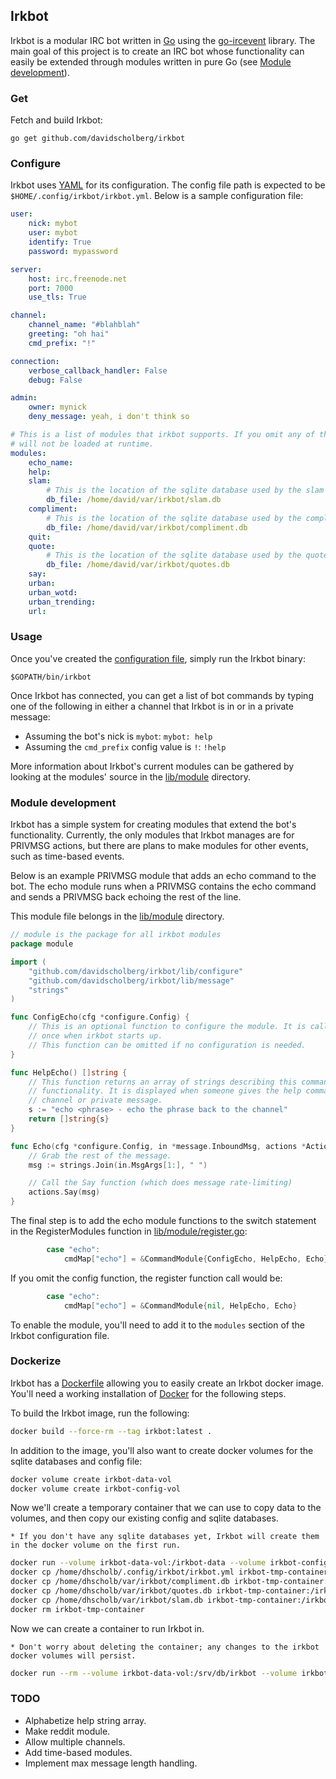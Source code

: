 ## Irkbot

Irkbot is a modular IRC bot written in [Go](https://golang.org/) using the [go-ircevent](https://github.com/thoj/go-ircevent) library. The main goal of this project is to create an IRC bot whose functionality can easily be extended through modules written in pure Go (see [Module development](#module-development)).

### Get

Fetch and build Irkbot:

```
go get github.com/davidscholberg/irkbot
```

### Configure

Irkbot uses [YAML](http://yaml.org/) for its configuration. The config file path is expected to be `$HOME/.config/irkbot/irkbot.yml`. Below is a sample configuration file:

```yaml
user:
    nick: mybot
    user: mybot
    identify: True
    password: mypassword

server:
    host: irc.freenode.net
    port: 7000
    use_tls: True

channel:
    channel_name: "#blahblah"
    greeting: "oh hai"
    cmd_prefix: "!"

connection:
    verbose_callback_handler: False
    debug: False

admin:
    owner: mynick
    deny_message: yeah, i don't think so

# This is a list of modules that irkbot supports. If you omit any of these, they
# will not be loaded at runtime.
modules:
    echo_name:
    help:
    slam:
        # This is the location of the sqlite database used by the slam module.
        db_file: /home/david/var/irkbot/slam.db
    compliment:
        # This is the location of the sqlite database used by the compliment module.
        db_file: /home/david/var/irkbot/compliment.db
    quit:
    quote:
        # This is the location of the sqlite database used by the quotes module.
        db_file: /home/david/var/irkbot/quotes.db
    say:
    urban:
    urban_wotd:
    urban_trending:
    url:
```

### Usage

Once you've created the [configuration file](#configure), simply run the Irkbot binary:

```
$GOPATH/bin/irkbot
```

Once Irkbot has connected, you can get a list of bot commands by typing one of the following in either a channel that Irkbot is in or in a private message:

* Assuming the bot's nick is `mybot`: `mybot: help`
* Assuming the `cmd_prefix` config value is `!`: `!help`

More information about Irkbot's current modules can be gathered by looking at the modules' source in the [lib/module](lib/module) directory.

### Module development

Irkbot has a simple system for creating modules that extend the bot's functionality. Currently, the only modules that Irkbot manages are for PRIVMSG actions, but there are plans to make modules for other events, such as time-based events.

Below is an example PRIVMSG module that adds an echo command to the bot. The echo module runs when a PRIVMSG contains the echo command and sends a PRIVMSG back echoing the rest of the line.

This module file belongs in the [lib/module](lib/module) directory.

```go
// module is the package for all irkbot modules
package module

import (
	"github.com/davidscholberg/irkbot/lib/configure"
	"github.com/davidscholberg/irkbot/lib/message"
	"strings"
)

func ConfigEcho(cfg *configure.Config) {
	// This is an optional function to configure the module. It is called only
	// once when irkbot starts up.
	// This function can be omitted if no configuration is needed.
}

func HelpEcho() []string {
	// This function returns an array of strings describing this command's
	// functionality. It is displayed when someone gives the help command in a
	// channel or private message.
	s := "echo <phrase> - echo the phrase back to the channel"
	return []string{s}
}

func Echo(cfg *configure.Config, in *message.InboundMsg, actions *Actions) {
	// Grab the rest of the message.
	msg := strings.Join(in.MsgArgs[1:], " ")

	// Call the Say function (which does message rate-limiting)
	actions.Say(msg)
}
```

The final step is to add the echo module functions to the switch statement in the RegisterModules function in [lib/module/register.go](lib/module/register.go):

```go
		case "echo":
			cmdMap["echo"] = &CommandModule{ConfigEcho, HelpEcho, Echo}
```

If you omit the config function, the register function call would be:

```go
		case "echo":
			cmdMap["echo"] = &CommandModule{nil, HelpEcho, Echo}
```

To enable the module, you'll need to add it to the `modules` section of the Irkbot configuration file.

### Dockerize

Irkbot has a [Dockerfile](Dockerfile) allowing you to easily create an Irkbot docker image. You'll need a working installation of [Docker](https://www.docker.com/) for the following steps.

To build the Irkbot image, run the following:

```bash
docker build --force-rm --tag irkbot:latest .
```

In addition to the image, you'll also want to create docker volumes for the sqlite databases and config file:

```bash
docker volume create irkbot-data-vol
docker volume create irkbot-config-vol
```

Now we'll create a temporary container that we can use to copy data to the volumes, and then copy our existing config and sqlite databases.

    * If you don't have any sqlite databases yet, Irkbot will create them in the docker volume on the first run.

```bash
docker run --volume irkbot-data-vol:/irkbot-data --volume irkbot-config-vol:/irkbot-config --name irkbot-tmp-container busybox true
docker cp /home/dhscholb/.config/irkbot/irkbot.yml irkbot-tmp-container:/irkbot-config/
docker cp /home/dhscholb/var/irkbot/compliment.db irkbot-tmp-container:/irkbot-data/
docker cp /home/dhscholb/var/irkbot/quotes.db irkbot-tmp-container:/irkbot-data/
docker cp /home/dhscholb/var/irkbot/slam.db irkbot-tmp-container:/irkbot-data/
docker rm irkbot-tmp-container
```

Now we can create a container to run Irkbot in.

    * Don't worry about deleting the container; any changes to the irkbot docker volumes will persist.

```bash
docker run --rm --volume irkbot-data-vol:/srv/db/irkbot --volume irkbot-config-vol:/root/.config/irkbot irkbot
```

### TODO

* Alphabetize help string array.
* Make reddit module.
* Allow multiple channels.
* Add time-based modules.
* Implement max message length handling.

